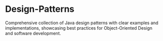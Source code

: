 # Design-Patterns
Comprehensive collection of Java design patterns with clear examples and implementations, showcasing best practices for Object-Oriented Design and software development.
